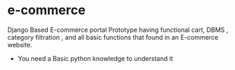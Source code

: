 # e-commerce

Django Based E-commerce portal Prototype having functional cart, DBMS , category filtration , and all basic functions that found in an E-commerce website.
 * You need a Basic python knowledge to understand it
 
